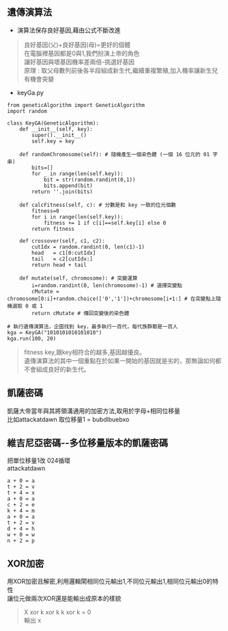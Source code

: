 ## 遺傳演算法  
* 演算法保存良好基因,藉由公式不斷改進  
>良好基因(父)+良好基因(母)=更好的個體  
在電腦裡基因都是0與1,我們扮演上帝的角色  
讓好基因與壞基因機率差兩倍-挑選好基因  
原理 : 取父母數列前後各半段組成新生代,繼續重複繁殖,加入機率讓新生兒有機會突變  

* keyGa.py
```
from geneticAlgorithm import GeneticAlgorithm
import random

class KeyGA(GeneticAlgorithm):
    def __init__(self, key):
        super().__init__()
        self.key = key

    def randomChromosome(self): # 隨機產生一個染色體 (一個 16 位元的 01 字串)
        bits=[]
        for _ in range(len(self.key)):
            bit = str(random.randint(0,1))
            bits.append(bit)
        return ''.join(bits)
  
    def calcFitness(self, c): # 分數是和 key 一致的位元個數
        fitness=0
        for i in range(len(self.key)):
            fitness += 1 if c[i]==self.key[i] else 0
        return fitness
  
    def crossover(self, c1, c2):
        cutIdx = random.randint(0, len(c1)-1)
        head   = c1[0:cutIdx]
        tail   = c2[cutIdx:]
        return head + tail
    
    def mutate(self, chromosome): # 突變運算
        i=random.randint(0, len(chromosome)-1) # 選擇突變點
        cMutate = chromosome[0:i]+random.choice(['0','1'])+chromosome[i+1:] # 在突變點上隨機選取 0 或 1
        return cMutate # 傳回突變後的染色體

# 執行遺傳演算法，企圖找到 key，最多執行一百代，每代族群都是一百人
kga = KeyGA("1010101010101010")
kga.run(100, 20)
```
>fitness key,跟key相符合的越多,基因越優良。  
>遺傳演算法的其中一個重點在於如果一開始的基因就是劣的，那無論如何都不會組成良好的新生代。  

## 凱薩密碼  
凱薩大帝當年與其將領溝通用的加密方法,取用於字母+相同位移量  
比如attackatdawn 取位移量1 = bubdlbuebxo  

## 維吉尼亞密碼--多位移量版本的凱薩密碼  
把單位移量1改 024循環  
attackatdawn  
```
a + 0 = a  
t + 2 = v  
t + 4 = x  
a + 0 = a  
c + 2 = e  
k + 4 = m  
a + 0 = a  
t + 2 = v  
d + 4 = h  
w + 0 = w  
n + 2 = p  
```
##  XOR加密
用XOR加密且解密,利用邏輯閘相同位元輸出1,不同位元輸出1,相同位元輸出0的特性  
讓位元做兩次XOR還是能輸出成原本的樣貌  
> X xor k xor k
> k xor k = 0  
> 輸出 x